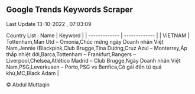 

## Google Trends Keywords Scraper 
 
Last Update 13-10-2022 , 07:03:09

Country List :
 Name  | Keyword |
| ------------- | ------------- |
| VIETNAM | Tottenham,Man Utd – Omonia,Chúc mừng ngày Doanh nhân Việt Nam,Jennie (Blackpink,Club Brugge,Tina Dương,Cruz Azul – Monterrey,Áp thấp nhiệt đới,Barca,Tottenham – Frankfurt,Rangers – Liverpool,Chelsea,Atlético Madrid – Club Brugge,Ngày Doanh nhân Việt Nam,PSG,Leverkusen – Porto,PSG vs Benfica,Cô gái đến từ quá khứ,MC,Black Adam |



© Abdul Muttaqin 
